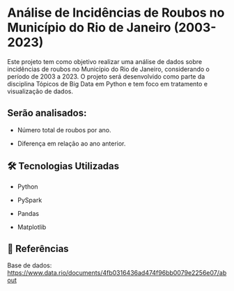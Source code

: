 # Análise de Incidências de Roubos no Município do Rio de Janeiro (2003-2023)

Este projeto tem como objetivo realizar uma análise de dados sobre incidências de roubos no Município do Rio de Janeiro, considerando o período de 2003 a 2023. O projeto será desenvolvido como parte da disciplina Tópicos de Big Data em Python e tem foco em tratamento e visualização de dados.

## Serão analisados:

- Número total de roubos por ano.

- Diferença em relação ao ano anterior.

## 🛠️ Tecnologias Utilizadas

- Python

- PySpark

- Pandas

- Matplotlib

## 📒 Referências

Base de dados: https://www.data.rio/documents/4fb0316436ad474f96bb0079e2256e07/about
